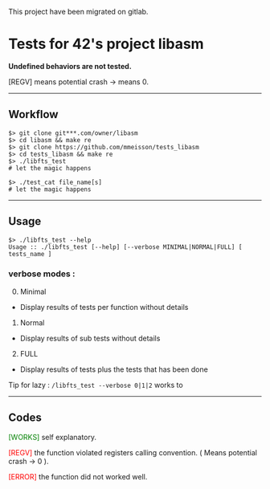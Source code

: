 
This project have been migrated on gitlab.


# Tests for 42's project libasm


<strong>Undefined behaviors are not tested.</strong>

[REGV] means potential crash -> means 0.

---

## Workflow

```
$> git clone git***.com/owner/libasm
$> cd libasm && make re
$> git clone https://github.com/mmeisson/tests_libasm
$> cd tests_libasm && make re
$> ./libfts_test
# let the magic happens

$> ./test_cat file_name[s]
# let the magic happens

```

---

## Usage

```
$> ./libfts_test --help
Usage :: ./libfts_test [--help] [--verbose MINIMAL|NORMAL|FULL] [ tests_name ]
```

### verbose modes :
0. Minimal
  * Display results of tests per function without details
1. Normal
  * Display results of sub tests without details
2. FULL
  * Display results of tests plus the tests that has been done

Tip for lazy  : `/libfts_test --verbose 0|1|2` works to

---

## Codes

<span style="color: green;">[WORKS]</span> self explanatory.

<span style="color: red;">[REGV]</span> the function violated registers calling convention. ( Means potential crash -> 0 ).

<span style="color: red;">[ERROR]</span> the function did not worked well.
